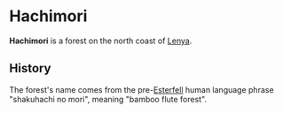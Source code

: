 # Hachimori

**Hachimori** is a forest on the north coast of [Lenya](lenya.md).

## History

The forest's name comes from the pre-[Esterfell](../esterfell.md) human language phrase "shakuhachi no mori", meaning "bamboo flute forest".
